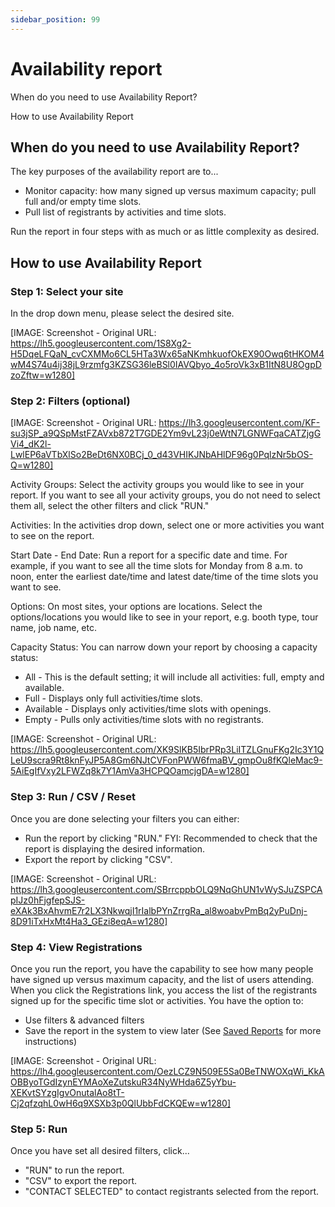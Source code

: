 ```yaml
---
sidebar_position: 99
---
```


# Availability report

When do you need to use Availability Report?

How to use Availability Report

## When do you need to use Availability Report?

The key purposes of the availability report are to...

* Monitor capacity: how many signed up versus maximum capacity; pull full and/or empty time slots.
* Pull list of registrants by activities and time slots.

Run the report in four steps with as much or as little complexity as desired.

## How to use Availability Report

### Step 1: Select your site

In the drop down menu, please select the desired site. 

[IMAGE: Screenshot - Original URL: https://lh5.googleusercontent.com/1S8Xg2-H5DqeLFQaN_cvCXMMo6CL5HTa3Wx65aNKmhkuofOkEX90Owq6tHKOM4wM4S74u4ij38jL9rzmfg3KZSG36leBSl0IAVQbyo_4o5roVk3xB1ItN8U8OgpDzoZftw=w1280]

### Step 2: Filters (optional)

[IMAGE: Screenshot - Original URL: https://lh3.googleusercontent.com/KF-su3jSP_a9QSpMstFZAVxb872T7GDE2Ym9vL23j0eWtN7LGNWFqaCATZjgGVi4_dK2l-LwlEP6aVTbXlSo2BeDt6NX0BCj_0_d43VHIKJNbAHlDF96g0PqlzNr5bOS-Q=w1280]

Activity Groups: Select the activity groups you would like to see in your report. If you want to see all your activity groups, you do not need to select them all, select the other filters and click "RUN."

Activities: In the activities drop down, select one or more activities you want to see on the report.

Start Date - End Date: Run a report for a specific date and time. For example, if you want to see all the time slots for Monday from 8 a.m. to noon, enter the earliest date/time and latest date/time of the time slots you want to see.

Options: On most sites, your options are locations. Select the options/locations you would like to see in your report, e.g. booth type, tour name, job name, etc.

Capacity Status: You can narrow down your report by choosing a capacity status:

* All - This is the default setting; it will include all activities: full, empty and available.
* Full - Displays only full activities/time slots.
* Available - Displays only activities/time slots with openings.
* Empty - Pulls only activities/time slots with no registrants.

[IMAGE: Screenshot - Original URL: https://lh5.googleusercontent.com/XK9SlKB5IbrPRp3LiITZLGnuFKg2Ic3Y1QLeU9scra9Rt8knFyJP5A8Gm6NJtCVFonPWW6fmaBV_gmpOu8fKQleMac9-5AiEgIfVxy2LFWZq8k7Y1AmVa3HCPQOamcjgDA=w1280]

### Step 3: Run / CSV / Reset

Once you are done selecting your filters you can either:

* Run the report by clicking "RUN." FYI: Recommended to check that the report is displaying the desired information.
* Export the report by clicking "CSV".

[IMAGE: Screenshot - Original URL: https://lh3.googleusercontent.com/SBrrcppbOLQ9NqGhUN1vWySJuZSPCApIJz0hFjgfepSJS-eXAk3BxAhvmE7r2LX3NkwqjI1rIalbPYnZrrgRa_al8woabvPmBq2yPuDnj-8D91iTxHxMt4Ha3_GEzi8eqA=w1280]

### Step 4: View Registrations

Once you run the report, you have the capability to see how many people have signed up versus maximum capacity, and the list of users attending. When you click the Registrations link, you access the list of the registrants signed up for the specific time slot or activities. You have the option to:

* Use filters & advanced filters
* Save the report in the system to view later (See [Saved Reports](../saved-reports.html) for more instructions)

[IMAGE: Screenshot - Original URL: https://lh4.googleusercontent.com/OezLCZ9N509E5Sa0BeTNWOXqWi_KkAOBByoTGdIzynEYMAoXeZutskuR34NyWHda6Z5yYbu-XEKvtSYzgIgvOnutalAo8tT-Cj2qfzqhL0wH6q9XSXb3p0QlUbbFdCKQEw=w1280]

### Step 5: Run

Once you have set all desired filters, click...

* "RUN" to run the report.
* "CSV" to export the report.
* "CONTACT SELECTED" to contact registrants selected from the report.